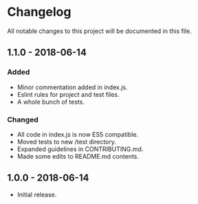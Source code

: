 # Changelog

All notable changes to this project will be documented in this file.

## 1.1.0 - 2018-06-14

### Added

- Minor commentation added in index.js.
- Eslint rules for project and test files.
- A whole bunch of tests.

### Changed

- All code in index.js is now ES5 compatible.
- Moved tests to new /test directory.
- Expanded guidelines in CONTRIBUTING.md.
- Made some edits to README.md contents.

## 1.0.0 - 2018-06-14

- Initial release.

